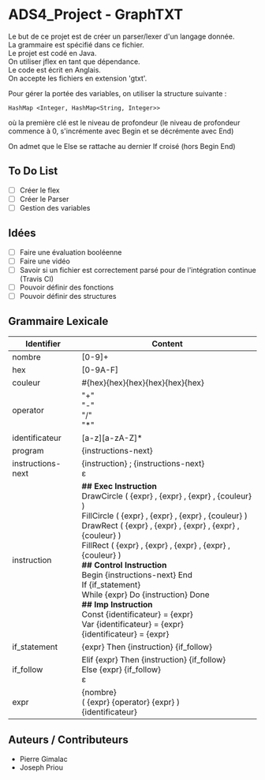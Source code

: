 # ADS4_Project - GraphTXT
Le but de ce projet est de créer un parser/lexer d'un langage donnée.  
La grammaire est spécifié dans ce fichier.  
Le projet est codé en Java.  
On utiliser jflex en tant que dépendance.  
Le code est écrit en Anglais.  
On accepte les fichiers en extension 'gtxt'.  

Pour gérer la portée des variables, on utiliser la structure suivante :  
```
HashMap <Integer, HashMap<String, Integer>>
```
où la première clé est le niveau de profondeur (le niveau de profondeur commence à 0, s'incrémente avec Begin et se décrémente avec End)  

On admet que le Else se rattache au dernier If croisé (hors Begin End)  

## To Do List

 - [ ] Créer le flex
 - [ ] Créer le Parser
 - [ ] Gestion des variables

## Idées

 - [ ] Faire une évaluation booléenne
 - [ ] Faire une vidéo
 - [ ] Savoir si un fichier est correctement parsé pour de l'intégration continue (Travis CI)
 - [ ] Pouvoir définir des fonctions
 - [ ] Pouvoir définir des structures

## Grammaire Lexicale

| Identifier | Content |
| ---------- | ------- |
| nombre | [0-9]+ |
| hex | [0-9A-F] |
| couleur | #{hex}{hex}{hex}{hex}{hex}{hex} |
| operator | "+" <br> "-" <br> "/" <br> "*" |
| identificateur | [a-z][a-zA-Z]* |
| program | {instructions-next} |
| instructions-next | {instruction} ; {instructions-next} <br> &#x3b5; |
| instruction | <b>## Exec Instruction</b> <br> DrawCircle ( {expr} , {expr} , {expr} , {couleur} ) <br> FillCircle ( {expr} , {expr} , {expr} , {couleur} ) <br> DrawRect ( {expr} , {expr} , {expr} , {expr} , {couleur} ) <br> FillRect ( {expr} , {expr} , {expr} , {expr} , {couleur} ) <br> <b>## Control Instruction</b> <br> Begin {instructions-next} End <br> If {if_statement} <br> While {expr} Do {instruction} Done <br> <b>## Imp Instruction</b> <br> Const {identificateur} = {expr} <br> Var {identificateur} = {expr} <br> {identificateur} = {expr} |
| if_statement | {expr} Then {instruction} {if_follow} |
| if_follow | Elif {expr} Then {instruction} {if_follow} <br> Else {expr} {if_follow} <br> &#x3b5; |
| expr | {nombre} <br> ( {expr} {operator} {expr} ) <br> {identificateur} |

## Auteurs / Contributeurs
- Pierre Gimalac
- Joseph Priou
                                                                                                                                                                                                                                                                                                                                                                                                                                                                                                                               
